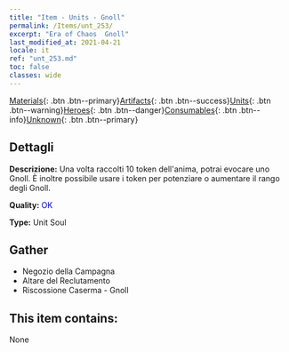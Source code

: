 ```yaml
---
title: "Item - Units - Gnoll"
permalink: /Items/unt_253/
excerpt: "Era of Chaos  Gnoll"
last_modified_at: 2021-04-21
locale: it
ref: "unt_253.md"
toc: false
classes: wide
---
```

 [Materials](/it/Items/){: .btn .btn--primary}[Artifacts](/it/Items/Artifacts/){: .btn .btn--success}[Units](/it/Items/Units/){: .btn .btn--warning}[Heroes](/it/Items/Heroes/){: .btn .btn--danger}[Consumables](/it/Items/Consumables/){: .btn .btn--info}[Unknown](/it/Items/Unknown/){: .btn .btn--primary}

## Dettagli
 **Descrizione:** Una volta raccolti 10 token dell'anima, potrai evocare uno Gnoll. È inoltre possibile usare i token per potenziare o aumentare il rango degli Gnoll.

 **Quality:** <span style="color: #0000CD">OK</span>

 **Type:** Unit Soul

## Gather

*    Negozio della Campagna 
*    Altare del Reclutamento 
*    Riscossione Caserma - Gnoll 

## This item contains:

  None

